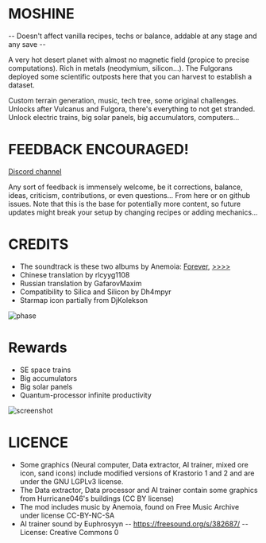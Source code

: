 # MOSHINE

-- Doesn't affect vanilla recipes, techs or balance, addable at any stage and any save --

A very hot desert planet with almost no magnetic field (propice to precise computations). Rich in metals (neodymium, silicon...). The Fulgorans deployed some scientific outposts here that you can harvest to establish a dataset.

Custom terrain generation, music, tech tree, some original challenges. Unlocks after Vulcanus and Fulgora, there's everything to not get stranded. Unlock electric trains, big solar panels, big accumulators, computers...

# FEEDBACK ENCOURAGED!

[Discord channel](https://discord.com/channels/1309620686347702372/1337535208957677579)

Any sort of feedback is immensely welcome, be it corrections, balance, ideas, criticism, contributions, or even questions... From here or on github issues. Note that this is the base for potentially more content, so future updates might break your setup by changing recipes or adding mechanics...

# CREDITS
- The soundtrack is these two albums by Anemoia: [Forever](https://freemusicarchive.org/music/anemoia/forever), [>>>>](https://freemusicarchive.org/music/anemoia/-6)
- Chinese translation by rlcyyg1108
- Russian translation by GafarovMaxim
- Compatibility to Silica and Silicon by Dh4mpyr
- Starmap icon partially from DjKolekson

![phase](https://i.imgur.com/UvsKNpJ.png)

# Rewards
- SE space trains
- Big accumulators
- Big solar panels
- Quantum-processor infinite productivity

![screenshot](https://i.imgur.com/0jmHYaH.png)

# LICENCE
- Some graphics (Neural computer, Data extractor, AI trainer, mixed ore icon, sand icons) include modified versions of Krastorio 1 and 2 and are under the GNU LGPLv3 license.
- The Data extractor, Data processor and AI trainer contain some graphics from Hurricane046's buildings (CC BY license)
- The mod includes music by Anemoia, found on Free Music Archive under license CC-BY-NC-SA
- AI trainer sound by Euphrosyyn -- https://freesound.org/s/382687/ -- License: Creative Commons 0